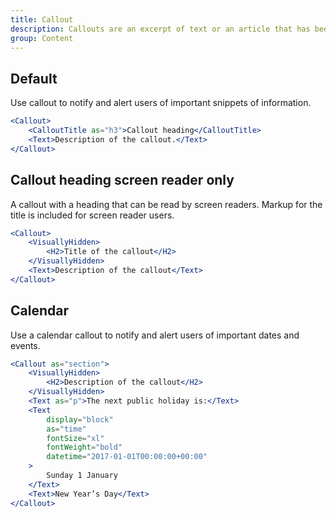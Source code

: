 ```yaml
---
title: Callout
description: Callouts are an excerpt of text or an article that has been pulled out and used as a visual clue to draw the eye to the text. They are used to help direct a user's attention to important pieces of information.
group: Content
---
```


## Default

Use callout to notify and alert users of important snippets of information.

```jsx live
<Callout>
	<CalloutTitle as="h3">Callout heading</CalloutTitle>
	<Text>Description of the callout.</Text>
</Callout>
```

## Callout heading screen reader only

A callout with a heading that can be read by screen readers. Markup for the title is included for screen reader users.

```jsx live
<Callout>
	<VisuallyHidden>
		<H2>Title of the callout</H2>
	</VisuallyHidden>
	<Text>Description of the callout</Text>
</Callout>
```

## Calendar

Use a calendar callout to notify and alert users of important dates and events.

```jsx live
<Callout as="section">
	<VisuallyHidden>
		<H2>Description of the callout</H2>
	</VisuallyHidden>
	<Text as="p">The next public holiday is:</Text>
	<Text
		display="block"
		as="time"
		fontSize="xl"
		fontWeight="bold"
		datetime="2017-01-01T00:00:00+00:00"
	>
		Sunday 1 January
	</Text>
	<Text>New Year’s Day</Text>
</Callout>
```
